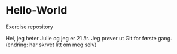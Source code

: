 # Hello-World
Exercise repository


Hei, jeg heter Julie og jeg er 21 år. Jeg prøver ut Git for første gang. (endring: har skrvet litt om meg selv)
